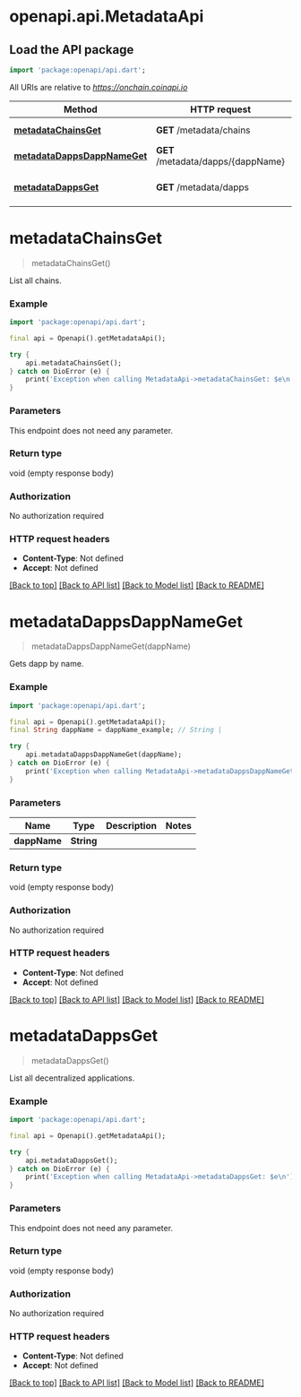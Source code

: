 # openapi.api.MetadataApi

## Load the API package
```dart
import 'package:openapi/api.dart';
```

All URIs are relative to *https://onchain.coinapi.io*

Method | HTTP request | Description
------------- | ------------- | -------------
[**metadataChainsGet**](MetadataApi.md#metadatachainsget) | **GET** /metadata/chains | List all chains.
[**metadataDappsDappNameGet**](MetadataApi.md#metadatadappsdappnameget) | **GET** /metadata/dapps/{dappName} | Gets dapp by name.
[**metadataDappsGet**](MetadataApi.md#metadatadappsget) | **GET** /metadata/dapps | List all decentralized applications.


# **metadataChainsGet**
> metadataChainsGet()

List all chains.

### Example
```dart
import 'package:openapi/api.dart';

final api = Openapi().getMetadataApi();

try {
    api.metadataChainsGet();
} catch on DioError (e) {
    print('Exception when calling MetadataApi->metadataChainsGet: $e\n');
}
```

### Parameters
This endpoint does not need any parameter.

### Return type

void (empty response body)

### Authorization

No authorization required

### HTTP request headers

 - **Content-Type**: Not defined
 - **Accept**: Not defined

[[Back to top]](#) [[Back to API list]](../README.md#documentation-for-api-endpoints) [[Back to Model list]](../README.md#documentation-for-models) [[Back to README]](../README.md)

# **metadataDappsDappNameGet**
> metadataDappsDappNameGet(dappName)

Gets dapp by name.

### Example
```dart
import 'package:openapi/api.dart';

final api = Openapi().getMetadataApi();
final String dappName = dappName_example; // String | 

try {
    api.metadataDappsDappNameGet(dappName);
} catch on DioError (e) {
    print('Exception when calling MetadataApi->metadataDappsDappNameGet: $e\n');
}
```

### Parameters

Name | Type | Description  | Notes
------------- | ------------- | ------------- | -------------
 **dappName** | **String**|  | 

### Return type

void (empty response body)

### Authorization

No authorization required

### HTTP request headers

 - **Content-Type**: Not defined
 - **Accept**: Not defined

[[Back to top]](#) [[Back to API list]](../README.md#documentation-for-api-endpoints) [[Back to Model list]](../README.md#documentation-for-models) [[Back to README]](../README.md)

# **metadataDappsGet**
> metadataDappsGet()

List all decentralized applications.

### Example
```dart
import 'package:openapi/api.dart';

final api = Openapi().getMetadataApi();

try {
    api.metadataDappsGet();
} catch on DioError (e) {
    print('Exception when calling MetadataApi->metadataDappsGet: $e\n');
}
```

### Parameters
This endpoint does not need any parameter.

### Return type

void (empty response body)

### Authorization

No authorization required

### HTTP request headers

 - **Content-Type**: Not defined
 - **Accept**: Not defined

[[Back to top]](#) [[Back to API list]](../README.md#documentation-for-api-endpoints) [[Back to Model list]](../README.md#documentation-for-models) [[Back to README]](../README.md)

